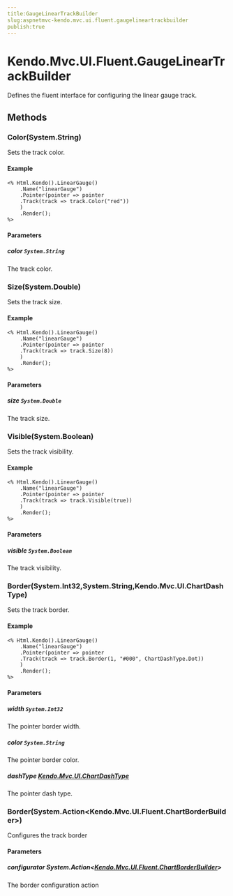 ```yaml
---
title:GaugeLinearTrackBuilder
slug:aspnetmvc-kendo.mvc.ui.fluent.gaugelineartrackbuilder
publish:true
---
```


# Kendo.Mvc.UI.Fluent.GaugeLinearTrackBuilder
Defines the fluent interface for configuring the linear gauge track.



## Methods

### Color(System.String)
Sets the track color.


#### Example

    <% Html.Kendo().LinearGauge()
        .Name("linearGauge")
        .Pointer(pointer => pointer
        .Track(track => track.Color("red"))
        )
        .Render();
    %>
        


#### Parameters

##### color `System.String`
The track color.




### Size(System.Double)
Sets the track size.


#### Example

    <% Html.Kendo().LinearGauge()
        .Name("linearGauge")
        .Pointer(pointer => pointer
        .Track(track => track.Size(8))
        )
        .Render();
    %>
        


#### Parameters

##### size `System.Double`
The track size.




### Visible(System.Boolean)
Sets the track visibility.


#### Example

    <% Html.Kendo().LinearGauge()
        .Name("linearGauge")
        .Pointer(pointer => pointer
        .Track(track => track.Visible(true))
        )
        .Render();
    %>
        


#### Parameters

##### visible `System.Boolean`
The track visibility.




### Border(System.Int32,System.String,Kendo.Mvc.UI.ChartDashType)
Sets the track border.


#### Example

    <% Html.Kendo().LinearGauge()
        .Name("linearGauge")
        .Pointer(pointer => pointer
        .Track(track => track.Border(1, "#000", ChartDashType.Dot))
        )
        .Render();
    %>
        


#### Parameters

##### width `System.Int32`
The pointer border width.

##### color `System.String`
The pointer border color.

##### dashType [Kendo.Mvc.UI.ChartDashType](/api/wrappers/aspnet-mvc/Kendo.Mvc.UI/ChartDashType)
The pointer dash type.




### Border(System.Action\<Kendo.Mvc.UI.Fluent.ChartBorderBuilder\>)
Configures the track border



#### Parameters

##### configurator System.Action<[Kendo.Mvc.UI.Fluent.ChartBorderBuilder](/api/wrappers/aspnet-mvc/Kendo.Mvc.UI.Fluent/ChartBorderBuilder)>
The border configuration action





